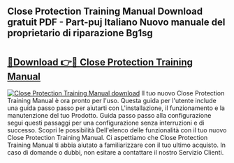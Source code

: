## Close Protection Training Manual Download gratuit PDF - Part-puj Italiano Nuovo manuale del proprietario di riparazione Bg1sg

# <h2><a href="http://dfc4dx.blite.top/?on=Close+Protection+Training+Manual">🔗Download 👉🔴 Close Protection Training Manual</a></h2>

[![Close Protection Training Manual download](https://i.imgur.com/lujVjoI.png)](http://dfc4dx.blite.top/?on=Close+Protection+Training+Manual)
Il tuo nuovo Close Protection Training Manual è ora pronto per l'uso. Questa guida per l'utente include una guida passo passo per aiutarti con L'installazione, il funzionamento e la manutenzione del tuo Prodotto. Guida passo passo alla configurazione segui questi passaggi per una configurazione senza interruzioni e di successo. Scopri le possibilità Dell'elenco delle funzionalità con il tuo nuovo Close Protection Training Manual. Ci aspettiamo che Close Protection Training Manual ti abbia aiutato a familiarizzare con il tuo ultimo acquisto. In caso di domande o dubbi, non esitare a contattare il nostro Servizio Clienti.
